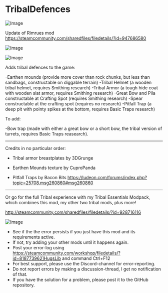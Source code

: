 # TribalDefences

![Image](https://i.imgur.com/buuPQel.png)

Update of Rimrues mod
https://steamcommunity.com/sharedfiles/filedetails/?id=947686580

![Image](https://i.imgur.com/pufA0kM.png)

	
![Image](https://i.imgur.com/Z4GOv8H.png)

Adds tribal defences to the game:

-Earthen mounds (provide more cover than rock chunks, but less than sandbags, constructable on diggable terrain)
-Tribal Helmet (a wooden tribal helmet, requires Smithing research)
-Tribal Armor (a tough hide coat with wooden slat armor, requires Smithing research)
-Great Bow and Pila constructable at Crafting Spot (requires Smithing research)
-Spear constructable at the crafting spot (requires no research)
-Pitfall Trap (a deep pit with pointy spikes at the bottom, requires Basic Traps research)

To add:

-Bow trap (made with either a great bow or a short bow, the tribal version of turrets, requires Basic Traps reasearch).

-----

Credits in no particular order:

* Tribal armor breastplates by 3DGrunge

* Earthen Mounds texture by CuproPanda

* Pitfall Traps by Bacon Bits https://ludeon.com/forums/index.php?topic=25708.msg260860#msg260860

-----

Or go for the full Tribal experience with my Tribal Essentials Modpack, which combines this mod, my other two tribal mods, plus more!

http://steamcommunity.com/sharedfiles/filedetails/?id=928716116

![Image](https://i.imgur.com/PwoNOj4.png)



-  See if the the error persists if you just have this mod and its requirements active.
-  If not, try adding your other mods until it happens again.
-  Post your error-log using https://steamcommunity.com/workshop/filedetails/?id=818773962]HugsLib and command Ctrl+F12
-  For best support, please use the Discord-channel for error-reporting.
-  Do not report errors by making a discussion-thread, I get no notification of that.
-  If you have the solution for a problem, please post it to the GitHub repository.




